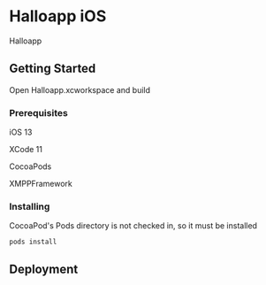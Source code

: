 # Halloapp iOS

Halloapp

## Getting Started

Open Halloapp.xcworkspace and build

### Prerequisites

iOS 13

XCode 11

CocoaPods

XMPPFramework

### Installing

CocoaPod's Pods directory is not checked in, so it must be installed

```
pods install
```


## Deployment




